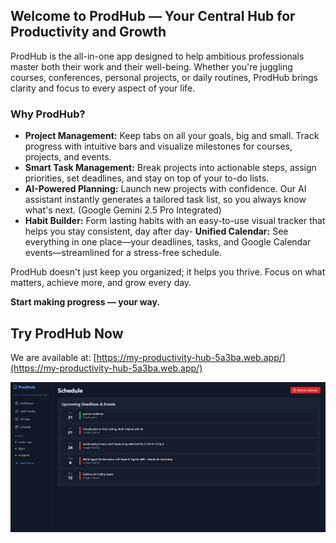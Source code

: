 ## Welcome to ProdHub — Your Central Hub for Productivity and Growth

ProdHub is the all-in-one app designed to help ambitious professionals master both their work and their well-being. Whether you're juggling courses, conferences, personal projects, or daily routines, ProdHub brings clarity and focus to every aspect of your life.

### Why ProdHub?

- **Project Management:** Keep tabs on all your goals, big and small. Track progress with intuitive bars and visualize milestones for courses, projects, and events.
- **Smart Task Management:** Break projects into actionable steps, assign priorities, set deadlines, and stay on top of your to-do lists.
- **AI-Powered Planning:** Launch new projects with confidence. Our AI assistant instantly generates a tailored task list, so you always know what's next. (Google Gemini 2.5 Pro Integrated)
- **Habit Builder:** Form lasting habits with an easy-to-use visual tracker that helps you stay consistent, day after day- **Unified Calendar:** See everything in one place—your deadlines, tasks, and Google Calendar events—streamlined for a stress-free schedule.

ProdHub doesn't just keep you organized; it helps you thrive. Focus on what matters, achieve more, and grow every day.

**Start making progress — your way.**


## Try ProdHub Now

We are available at: [https://my-productivity-hub-5a3ba.web.app/](https://my-productivity-hub-5a3ba.web.app/)

![ProdHub](https://github.com/Rupesh4604/ProdHub/blob/main/images/sheduler.png)

